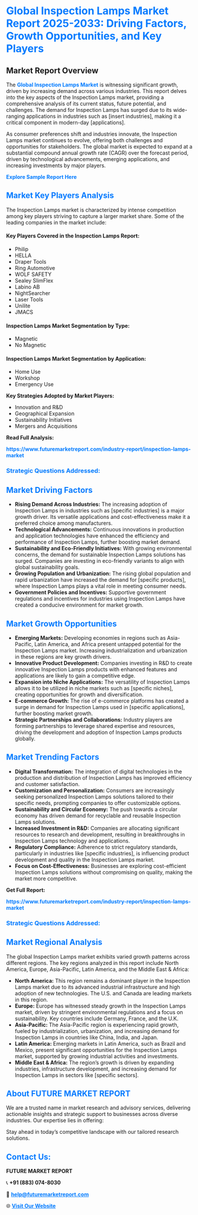<h1 style="color: #007BFF;">Global Inspection Lamps Market Report 2025-2033: Driving Factors, Growth Opportunities, and Key Players</h1>

<section id="overview">
<h2>Market Report Overview</h2>
<p>The <a href="https://www.futuremarketreport.com/industry-report/inspection-lamps-market" style="color: #007BFF; text-decoration: none;"><strong>Global Inspection Lamps Market</strong></a> is witnessing significant growth, driven by increasing demand across various industries. This report delves into the key aspects of the Inspection Lamps market, providing a comprehensive analysis of its current status, future potential, and challenges. The demand for Inspection Lamps has surged due to its wide-ranging applications in industries such as [insert industries], making it a critical component in modern-day [applications].</p>
<p>As consumer preferences shift and industries innovate, the Inspection Lamps market continues to evolve, offering both challenges and opportunities for stakeholders. The global market is expected to expand at a substantial compound annual growth rate (CAGR) over the forecast period, driven by technological advancements, emerging applications, and increasing investments by major players.</p>
</section>

<section id="overview">
<p><a href="https://www.futuremarketreport.com/request-sample/reportId=76646" style="color: #007BFF; text-decoration: none;"><strong>Explore Sample Report Here</strong></a></p>
</section>

<section id="key-players">
<h2 style="color: #007BFF;">Market Key Players Analysis</h2>
<p>The Inspection Lamps market is characterized by intense competition among key players striving to capture a larger market share. Some of the leading companies in the market include:</p>
<h4>Key Players Covered in the Inspection Lamps Report:</h4>
<ul><li>Philip</li><li>HELLA</li><li>Draper Tools</li><li>Ring Automotive</li><li>WOLF SAFETY</li><li>Sealey SlimFlex</li><li>Labino AB</li><li>NightSearcher</li><li>Laser Tools</li><li>Unilite</li><li>JMACS</li></ul>
<h4>Inspection Lamps Market Segmentation by Type:</h4>
<ul><li>Magnetic</li><li>No Magnetic</li></ul>

<h4>Inspection Lamps Market Segmentation by Application:</h4>
<ul><li>Home Use</li><li>Workshop</li><li>Emergency Use</li></ul>
<p><strong>Key Strategies Adopted by Market Players:</strong></p>
<ul>
<li>Innovation and R&D</li>
<li>Geographical Expansion</li>
<li>Sustainability Initiatives</li>
<li>Mergers and Acquisitions</li>
</ul>
</section>

<section>
<p><strong>Read Full Analysis: </strong></p><a href="https://www.futuremarketreport.com/industry-report/inspection-lamps-market" style="color: #007BFF; text-decoration: none;"><strong>https://www.futuremarketreport.com/industry-report/inspection-lamps-market</strong></a>
<h3 style="color: #007BFF;">Strategic Questions Addressed:</h3>
</section>

<section id="driving-factors">
<h2 style="color: #007BFF;">Market Driving Factors</h2>
<ul>
<li><strong>Rising Demand Across Industries:</strong> The increasing adoption of Inspection Lamps in industries such as [specific industries] is a major growth driver. Its versatile applications and cost-effectiveness make it a preferred choice among manufacturers.</li>
<li><strong>Technological Advancements:</strong> Continuous innovations in production and application technologies have enhanced the efficiency and performance of Inspection Lamps, further boosting market demand.</li>
<li><strong>Sustainability and Eco-Friendly Initiatives:</strong> With growing environmental concerns, the demand for sustainable Inspection Lamps solutions has surged. Companies are investing in eco-friendly variants to align with global sustainability goals.</li>
<li><strong>Growing Population and Urbanization:</strong> The rising global population and rapid urbanization have increased the demand for [specific products], where Inspection Lamps plays a vital role in meeting consumer needs.</li>
<li><strong>Government Policies and Incentives:</strong> Supportive government regulations and incentives for industries using Inspection Lamps have created a conducive environment for market growth.</li>
</ul>
</section>

<section id="growth-opportunities">
<h2 style="color: #007BFF;">Market Growth Opportunities</h2>
<ul>
<li><strong>Emerging Markets:</strong> Developing economies in regions such as Asia-Pacific, Latin America, and Africa present untapped potential for the Inspection Lamps market. Increasing industrialization and urbanization in these regions are key growth drivers.</li>
<li><strong>Innovative Product Development:</strong> Companies investing in R&D to create innovative Inspection Lamps products with enhanced features and applications are likely to gain a competitive edge.</li>
<li><strong>Expansion into Niche Applications:</strong> The versatility of Inspection Lamps allows it to be utilized in niche markets such as [specific niches], creating opportunities for growth and diversification.</li>
<li><strong>E-commerce Growth:</strong> The rise of e-commerce platforms has created a surge in demand for Inspection Lamps used in [specific applications], further boosting market growth.</li>
<li><strong>Strategic Partnerships and Collaborations:</strong> Industry players are forming partnerships to leverage shared expertise and resources, driving the development and adoption of Inspection Lamps products globally.</li>
</ul>
</section>

<section id="trending-factors">
<h2 style="color: #007BFF;">Market Trending Factors</h2>
<ul>
<li><strong>Digital Transformation:</strong> The integration of digital technologies in the production and distribution of Inspection Lamps has improved efficiency and customer satisfaction.</li>
<li><strong>Customization and Personalization:</strong> Consumers are increasingly seeking personalized Inspection Lamps solutions tailored to their specific needs, prompting companies to offer customizable options.</li>
<li><strong>Sustainability and Circular Economy:</strong> The push towards a circular economy has driven demand for recyclable and reusable Inspection Lamps solutions.</li>
<li><strong>Increased Investment in R&D:</strong> Companies are allocating significant resources to research and development, resulting in breakthroughs in Inspection Lamps technology and applications.</li>
<li><strong>Regulatory Compliance:</strong> Adherence to strict regulatory standards, particularly in industries like [specific industries], is influencing product development and quality in the Inspection Lamps market.</li>
<li><strong>Focus on Cost-Effectiveness:</strong> Businesses are exploring cost-efficient Inspection Lamps solutions without compromising on quality, making the market more competitive.</li>
</ul>
</section>

<section>
<p><strong>Get Full Report: </strong></p><a href="https://www.futuremarketreport.com/industry-report/inspection-lamps-market" style="color: #007BFF; text-decoration: none;"><strong>https://www.futuremarketreport.com/industry-report/inspection-lamps-market</strong></a>
<h3 style="color: #007BFF;">Strategic Questions Addressed:</h3>
</section>


<section id="regional-analysis">
<h2 style="color: #007BFF;">Market Regional Analysis</h2>
<p>The global Inspection Lamps market exhibits varied growth patterns across different regions. The key regions analyzed in this report include North America, Europe, Asia-Pacific, Latin America, and the Middle East & Africa:</p>
<ul>
<li><strong>North America:</strong> This region remains a dominant player in the Inspection Lamps market due to its advanced industrial infrastructure and high adoption of new technologies. The U.S. and Canada are leading markets in this region.</li>
<li><strong>Europe:</strong> Europe has witnessed steady growth in the Inspection Lamps market, driven by stringent environmental regulations and a focus on sustainability. Key countries include Germany, France, and the U.K.</li>
<li><strong>Asia-Pacific:</strong> The Asia-Pacific region is experiencing rapid growth, fueled by industrialization, urbanization, and increasing demand for Inspection Lamps in countries like China, India, and Japan.</li>
<li><strong>Latin America:</strong> Emerging markets in Latin America, such as Brazil and Mexico, present significant opportunities for the Inspection Lamps market, supported by growing industrial activities and investments.</li>
<li><strong>Middle East & Africa:</strong> The region’s growth is driven by expanding industries, infrastructure development, and increasing demand for Inspection Lamps in sectors like [specific sectors].</li>
</ul>
</section>

<footer>
<h2 style="color: #007BFF;">About FUTURE MARKET REPORT</h2>
<p>We are a trusted name in market research and advisory services, delivering actionable insights and strategic support to businesses across diverse industries. Our expertise lies in offering:</p>

<p>Stay ahead in today’s competitive landscape with our tailored research solutions.</p>

<h2 style="color: #007BFF;">Contact Us:</h2>
<p><strong>FUTURE MARKET REPORT</strong></p>
<p>📞 <strong>+91 (883) 074-8030</strong></p>
<p>📧 <strong><a href="mailto:help@futuremarketreport.com" style="color: #007BFF;">help@futuremarketreport.com</a></strong></p>
<p>🌐 <strong><a href="https://www.futuremarketreport.com/" style="color: #007BFF;">Visit Our Website</a></strong></p>
</footer>